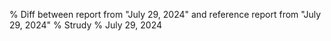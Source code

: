 % Diff between report from "July 29, 2024" and reference report from "July 29, 2024"
% Strudy
% July 29, 2024


